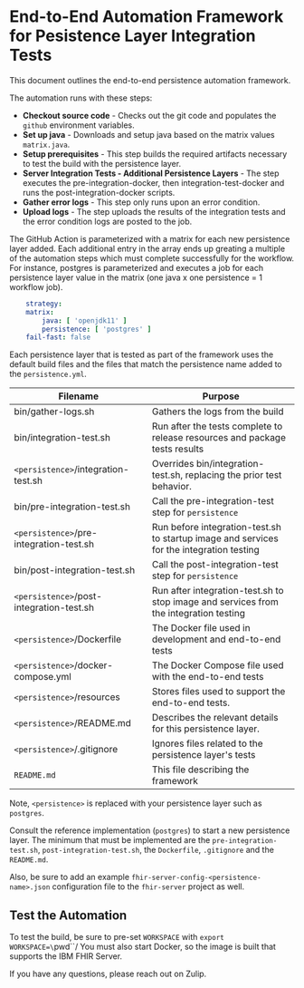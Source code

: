 # End-to-End Automation Framework for Pesistence Layer Integration Tests

This document outlines the end-to-end persistence automation framework. 

The automation runs with these steps: 

- **Checkout source code** - Checks out the git code and populates the `github` environment variables.
- **Set up java** - Downloads and setup java based on the matrix values `matrix.java`.
- **Setup prerequisites** - This step builds the required artifacts necessary to test the build with the persistence layer. 
- **Server Integration Tests - Additional Persistence Layers** - The step executes the pre-integration-docker, then integration-test-docker and runs the post-integration-docker scripts.
- **Gather error logs** - This step only runs upon an error condition. 
- **Upload logs** - The step uploads the results of the integration tests and the error condition logs are posted to the job. 

The GitHub Action is parameterized with a matrix for each new persistence layer added. Each additional entry in the array ends up greating a multiple of the automation steps which must complete successfully for the workflow. For instance, postgres is parameterized and executes a job for each persistence layer value in the matrix (one java x one persistence = 1 workflow job). 

``` yaml
    strategy:
    matrix:
        java: [ 'openjdk11' ]
        persistence: [ 'postgres' ]
    fail-fast: false
```

Each persistence layer that is tested as part of the framework uses the default build files and the files that match the persistence name added to the `persistence.yml`.

|Filename|Purpose|
|----------|----------------|
|bin/gather-logs.sh|Gathers the logs from the build|
|bin/integration-test.sh|Run after the tests complete to release resources and package tests results|
|`<persistence>`/integration-test.sh|Overrides bin/integration-test.sh, replacing the prior test behavior.|
|bin/pre-integration-test.sh|Call the pre-integration-test step for `persistence`|
|`<persistence>`/pre-integration-test.sh|Run before integration-test.sh to startup image and services for the integration testing|
|bin/post-integration-test.sh|Call the post-integration-test step for `persistence`|
|`<persistence>`/post-integration-test.sh|Run after integration-test.sh to stop image and services from the integration testing|
|`<persistence>`/Dockerfile|The Docker file used in development and end-to-end tests|
|`<persistence>`/docker-compose.yml|The Docker Compose file used with the end-to-end tests|
|`<persistence>`/resources| Stores files used to support the end-to-end tests. |
|`<persistence>`/README.md|Describes the relevant details for this persistence layer.|
|`<persistence>`/.gitignore|Ignores files related to the persistence layer's tests|
|`README.md`|This file describing the framework|

Note, `<persistence>` is replaced with your persistence layer such as `postgres`. 

Consult the reference implementation (`postgres`) to start a new persistence layer. The minimum that must be implemented are the `pre-integration-test.sh`, `post-integration-test.sh`, the `Dockerfile`, `.gitignore` and the `README.md`.

Also, be sure to add an example `fhir-server-config-<persistence-name>.json` configuration file to the `fhir-server` project as well. 

## Test the Automation

To test the build, be sure to pre-set `WORKSPACE` with `export WORKSPACE=\`pwd\``/
You must also start Docker, so the image is built that supports the IBM FHIR Server.

If you have any questions, please reach out on Zulip.
